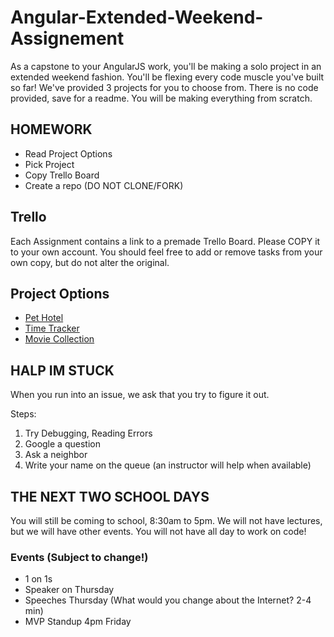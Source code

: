 # Angular-Extended-Weekend-Assignement

As a capstone to your AngularJS work, you'll be making a solo project in an extended weekend fashion. 
You'll be flexing every code muscle you've built so far!
We've provided 3 projects for you to choose from. There is no code provided, save for a readme. 
You will be making everything from scratch. 

## HOMEWORK
- Read Project Options
- Pick Project
- Copy Trello Board
- Create a repo (DO NOT CLONE/FORK)

## Trello

Each Assignment contains a link to a premade Trello Board. 
Please COPY it to your own account. 
You should feel free to add or remove tasks from your own copy, but do not alter the original.

## Project Options

- [Pet Hotel](https://github.com/PrimeAcademy/pet-hotel-weekend-project)
- [Time Tracker](https://github.com/PrimeAcademy/time-tracker-project)
- [Movie Collection](https://github.com/PrimeAcademy/movie-collection-project)

## HALP IM STUCK

When you run into an issue, we ask that you try to figure it out. 

Steps:
1) Try Debugging, Reading Errors
2) Google a question
3) Ask a neighbor
4) Write your name on the queue (an instructor will help when available)

## THE NEXT TWO SCHOOL DAYS

You will still be coming to school, 8:30am to 5pm. We will not have lectures, but we will have other events.
You will not have all day to work on code!


### Events (Subject to change!)
- 1 on 1s
- Speaker on Thursday
- Speeches Thursday (What would you change about the Internet? 2-4 min)
- MVP Standup 4pm Friday
